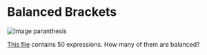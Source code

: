 # Balanced Brackets

![Image paranthesis](http://folk.uio.no/torenord/parenthesis.jpg)


[This file](https://gist.githubusercontent.com/cmrosenberg/e3496e0419dee541630a/raw/7911d756527602f18afb44f370d9010d9fbfa824/gistfile1.txt)
contains 50 expressions. How many of them are balanced?

